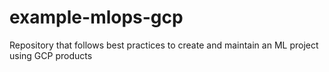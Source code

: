 # example-mlops-gcp
Repository that follows best practices to create and maintain an ML project using GCP products
